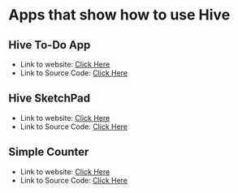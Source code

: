 # Apps that show how to use Hive

## Hive To-Do App
 * Link to website: [Click Here](https://leisim.github.io/hive/demos/todo/)
 * Link to Source Code: [Click Here](https://github.com/leisim/hive/tree/master/examples/todo)
 
## Hive SketchPad
 * Link to website: [Click Here](https://leisim.github.io/hive/demos/sketchpad/)
 * Link to Source Code: [Click Here](https://github.com/leisim/hive/tree/master/examples/sketchpad)
 
## Simple Counter
 * Link to website: [Click Here](https://leisim.github.io/hive/demos/counter/)
 * Link to Source Code: [Click Here](https://github.com/leisim/hive/tree/master/examples/counter)